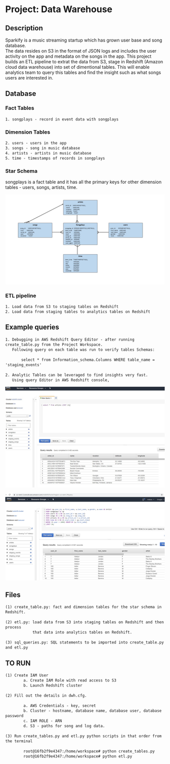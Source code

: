 # Project: Data Warehouse

## Description
Sparkify is a music streaming startup which has grown user base and song database.  
The data resides on S3 in the format of JSON logs and includes the user activity on the app
and metadata on the songs in the app.  This project builds an ETL pipeline to extrat the data from S3, 
stage in Redshift (Amazon cloud data warehouse) into set of dimentional tables.  This will enable
analytics team to query this tables and find the insight such as what songs users are interested in.  

## Database 

### Fact Tables
        
    1. songplays - record in event data with songplays
    
### Dimension Tables

    2. users - users in the app
    3. songs - song in music database
    4. artists - artists in music database
    5. time - timestamps of records in songplays
    
### Star Schema

songplays is a fact table and it has all the primary keys for other dimension tables - users, songs, artists, time.

![ERD1](images/ERD1.jpg)

### ETL pipeline

    1. Load data from S3 to staging tables on Redshift
    2. Load data from staging tables to analytics tables on Redshift


## Example queries

    1. Debugging in AWS Redshift Query Editor - after running create_table.py from the Project Workspace.
       Following query on each table was run to verify tables Schemas:
   
           select * from Information_schema.Columns WHERE table_name = 'staging_events'

    2. Analytic Tables can be leveraged to find insights very fast.
       Using query Editor in AWS Redshift console,
  
![query 1](images/query1.jpg)
   
![query 2](images/query2.jpg)
  
  
## Files

    (1) create_table.py: fact and dimension tables for the star schema in Redshift.

    (2) etl.py: load data from S3 into staging tables on Redshift and then process 
                that data into analytics tables on Redshift.

    (3) sql_queries.py: SQL statements to be imported into create_table.py and etl.py

## TO RUN

    (1) Create IAM User
            a. Create IAM Role with read access to S3
            b. Launch Redshift cluster
    
    (2) Fill out the details in dwh.cfg. 
    
            a. AWS Credentials - key, secret
            b. Cluster - hostname, database name, database user, database password
            c. IAM ROLE - ARN 
            d. S3 - paths for song and log data.
    
    (3) Run create_tables.py and etl.py python scripts in that order from the terminal

            root@16fb2f9e4347:/home/workspace# python create_tables.py
            root@16fb2f9e4347:/home/workspace# python etl.py